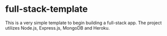 # full-stack-template


This is a very simple template to begin building a full-stack app. The project utilizes Node.js, Express.js, MongoDB and Heroku.

